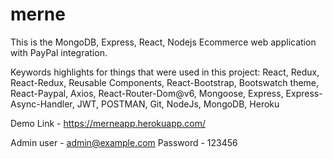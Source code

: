 # merne
This is the MongoDB, Express, React, Nodejs Ecommerce web application with PayPal integration.

Keywords highlights for things that were used in this project: React, Redux, React-Redux, Reusable Components, React-Bootstrap, Bootswatch theme, React-Paypal, Axios, React-Router-Dom@v6, Mongoose, Express, Express-Async-Handler, JWT, POSTMAN, Git, NodeJs, MongoDB, Heroku

Demo Link - https://merneapp.herokuapp.com/

Admin user - admin@example.com
Password - 123456
